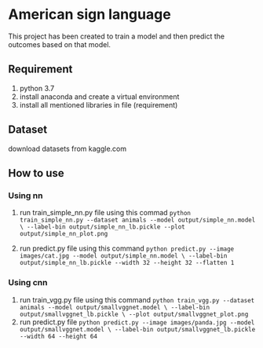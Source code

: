 # American sign language
This project has been created to train a model and then predict the outcomes based on that model.


## Requirement
1. python 3.7
2. install anaconda and create a virtual environment
3. install all mentioned libraries in file (requirement)


## Dataset
download datasets from kaggle.com 
## How to use
### Using nn
1. run train_simple_nn.py file using this commad
`python train_simple_nn.py --dataset animals --model output/simple_nn.model \
	--label-bin output/simple_nn_lb.pickle --plot output/simple_nn_plot.png`

2. run predict.py file using this command
`python predict.py --image images/cat.jpg --model output/simple_nn.model \
	--label-bin output/simple_nn_lb.pickle --width 32 --height 32 --flatten 1`

### Using cnn
1. run train_vgg.py file using this command `python train_vgg.py --dataset animals --model output/smallvggnet.model \
	--label-bin output/smallvggnet_lb.pickle \
	--plot output/smallvggnet_plot.png`
2. run predict.py file `python predict.py --image images/panda.jpg --model output/smallvggnet.model \
	--label-bin output/smallvggnet_lb.pickle --width 64 --height 64`